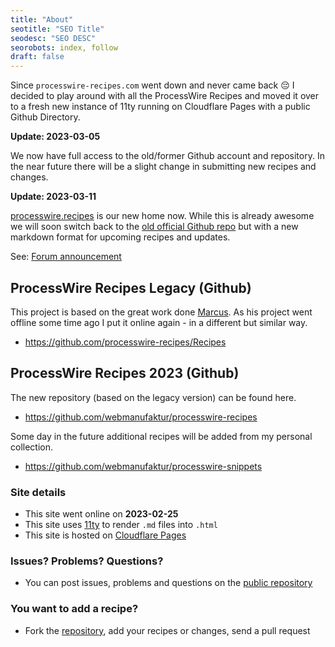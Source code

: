 ```yaml
---
title: "About"
seotitle: "SEO Title"
seodesc: "SEO DESC"
seorobots: index, follow
draft: false
---
```


Since `processwire-recipes.com` went down and never came back 😔 I decided to play around with all the ProcessWire Recipes and moved it over to a fresh new instance of 11ty running on Cloudflare Pages with a public Github Directory.

**Update: 2023-03-05**

We now have full access to the old/former Github account and repository. In the near future there will be a slight change in submitting new recipes and changes.

**Update: 2023-03-11**

[processwire.recipes](https://processwire.recipes/) is our new home now. While this is already awesome we will soon switch back to the [old official Github repo](https://github.com/processwire-recipes/Recipes) but with a new markdown format for upcoming recipes and updates.

See: [Forum announcement](https://processwire.com/talk/topic/7572-processwire-recipes/page/3/#comment-231247)

## ProcessWire Recipes Legacy (Github)

This project is based on the great work done [Marcus](https://marcus-herrmann.com/). As his project went offline some time ago I put it online again - in a different but similar way.

- https://github.com/processwire-recipes/Recipes

## ProcessWire Recipes 2023 (Github)

The new repository (based on the legacy version) can be found here.

- https://github.com/webmanufaktur/processwire-recipes

Some day in the future additional recipes will be added from my personal collection.

- https://github.com/webmanufaktur/processwire-snippets

### Site details

- This site went online on **2023-02-25**
- This site uses [11ty](https://11ty.dev/) to render `.md` files into `.html`
- This site is hosted on [Cloudflare Pages](https://pages.cloudflare.com/)

### Issues? Problems? Questions?

- You can post issues, problems and questions on the [public repository](https://github.com/webmanufaktur/processwire-recipes/issues)

### You want to add a recipe?

- Fork the [repository](https://github.com/webmanufaktur/processwire-recipes/), add your recipes or changes, send a pull request
